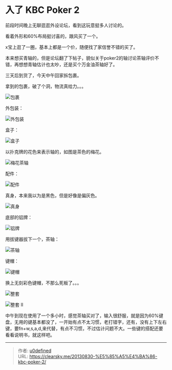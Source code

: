 # 入了 KBC Poker 2


前段时间晚上无聊逛逛外设论坛，看到这玩意挺多人讨论的。

看着外形和60%布局挺讨喜的，跟风买了一个。

x宝上逛了一圈，基本上都是一个价，随便找了家信誉不错的买了。

本来想买青轴的，但是论坛翻了下帖子，貌似关于poker2的轴讨论茶轴评价不错，再想想青轴估计也太吵，还是买个万金油茶轴好了。

三天后到货了，今天中午回家拆包裹。

拿到的包裹，破了个洞，物流真给力。。。

![包裹](1395991857.jpg "包裹")

外包装：

![外包装](1775081704.jpg "外包装")

盒子：

![盒子](502489299.jpg "盒子")

以扑克牌的花色来表示轴的，如图是茶色的梅花。

![梅花茶轴](524199178.jpg "梅花茶轴")

配件：

![配件](2351726102.jpg "配件")

真身，本来我以为是黑色，但是好像是偏灰色。

![真身](2057800793.jpg "真身")

底部的铝牌：

![铝牌](768281243.jpg "铝牌")

用拔键器拔下一个，茶轴：

![茶轴](2945289887.jpg "茶轴")

键帽：

![键帽](1895240175.jpg "键帽")

换上无刻彩色键帽，不那么死板了。。。

![整套](1565537173.jpg "整套")

![整套 II](1390459956.jpg "整套 II")

中午到现在使用了一个多小时，感觉茶轴买对了，输入很舒服，就是因为60%键盘，无用的键基本都没了，一开始有点不太习惯，老打错字，还有，没有上下左右键，要fn+w,s,a,d,来代替，有点不习惯，不过估计问题不大。一些键的搭配还要看看说明书，就这样吧。


---

> 作者: [u0defined](http://clearsky.me/)  
> URL: https://clearsky.me/20130830-%E5%85%A5%E4%BA%86-kbc-poker-2/  

